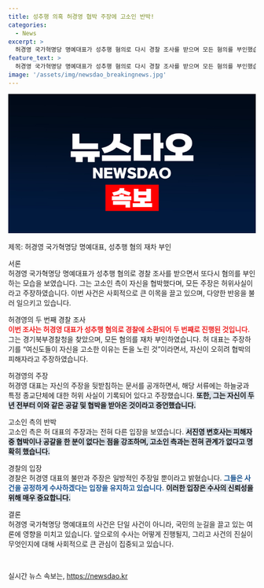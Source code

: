 ```yaml
---
title: 성추행 의혹 허경영 협박 주장에 고소인 반박!
categories:
  - News
excerpt: >
  허경영 국가혁명당 명예대표가 성추행 혐의로 다시 경찰 조사를 받으며 모든 혐의를 부인했습니다. 그는 고소인이 돈을 노리고 자신을 고소했다고 주장했지만, 고소인 측은 이를 강하게 반박했습니다. 과연 진실은 무엇일까요?
feature_text: >
  허경영 국가혁명당 명예대표가 성추행 혐의로 다시 경찰 조사를 받으며 모든 혐의를 부인했습니다. 그는 고소인이 돈을 노리고 자신을 고소했다고 주장했지만, 고소인 측은 이를 강하게 반박했습니다. 과연 진실은 무엇일까요?
image: '/assets/img/newsdao_breakingnews.jpg'
---
```


<p><img src="/assets/img/newsdao_breakingnews.jpg" alt="ontimetimes 속보" /></p>

<p>제목: 허경영 국가혁명당 명예대표, 성추행 혐의 재차 부인</p>

<p>서론<br />
허경영 국가혁명당 명예대표가 성추행 혐의로 경찰 조사를 받으면서 또다시 혐의를 부인하는 모습을 보였습니다. 그는 고소인 측이 자신을 협박했다며, 모든 주장은 허위사실이라고 주장하였습니다. 이번 사건은 사회적으로 큰 이목을 끌고 있으며, 다양한 반응을 불러 일으키고 있습니다.</p>

<p>허경영의 두 번째 경찰 조사<br />
<b><span style="color: #ee2323;">이번 조사는 허경영 대표가 성추행 혐의로 경찰에 소환되어 두 번째로 진행된 것입니다.</span></b> 그는 경기북부경찰청을 찾았으며, 모든 혐의를 재차 부인하였습니다. 허 대표는 주장하기를 “여신도들이 자신을 고소한 이유는 돈을 노린 것”이라면서, 자신이 오히려 협박의 피해자라고 주장하였습니다. </p>

<p>허경영의 주장<br />
허경영 대표는 자신의 주장을 뒷받침하는 문서를 공개하면서, 해당 서류에는 하늘궁과 특정 종교단체에 대한 허위 사실이 기록되어 있다고 주장했습니다. <b><span style="background-color: #21538527;">또한, 그는 자신이 두 년 전부터 이와 같은 공갈 및 협박을 받아온 것이라고 증언했습니다.</span></b> </p>

<p>고소인 측의 반박<br />
고소인 측은 허 대표의 주장과는 전혀 다른 입장을 보였습니다. <b><span style="background-color: #21538527;">서진영 변호사는 피해자 중 협박이나 공갈을 한 분이 없다는 점을 강조하며, 고소인 측과는 전혀 관계가 없다고 명확히 했습니다.</span></b></p>

<p>경찰의 입장<br />
경찰은 허경영 대표의 불만과 주장은 일방적인 주장일 뿐이라고 밝혔습니다. <b><span style="color: #1a5490;">그들은 사건을 공정하게 수사하겠다는 입장을 유지하고 있습니다.</span></b> <b><span style="background-color: #21538527;">이러한 입장은 수사의 신뢰성을 위해 매우 중요합니다.</span></b></p>

<p>결론<br />
허경영 국가혁명당 명예대표의 사건은 단일 사건이 아니라, 국민의 눈길을 끌고 있는 여론에 영향을 미치고 있습니다. 앞으로의 수사는 어떻게 진행될지, 그리고 사건의 진실이 무엇인지에 대해 사회적으로 큰 관심이 집중되고 있습니다. <p data-ke-size="size16">&nbsp;</p></p>
실시간 뉴스 속보는, <a href="https://newsdao.kr" rel="dofollow">https://newsdao.kr</a>


